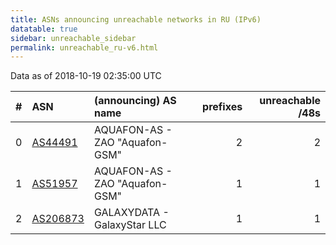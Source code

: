 ```yaml
---
title: ASNs announcing unreachable networks in RU (IPv6)
datatable: true
sidebar: unreachable_sidebar
permalink: unreachable_ru-v6.html
---
```


Data as of 2018-10-19 02:35:00 UTC


<div class="datatable-begin"></div>

|   # | ASN                                      | (announcing) AS name           |   prefixes |   unreachable /48s |
|----:|:-----------------------------------------|:-------------------------------|-----------:|-------------------:|
|   0 | [AS44491](unreachable_AS44491-v6.html)   | AQUAFON-AS - ZAO "Aquafon-GSM" |          2 |                  2 |
|   1 | [AS51957](unreachable_AS51957-v6.html)   | AQUAFON-AS - ZAO "Aquafon-GSM" |          1 |                  1 |
|   2 | [AS206873](unreachable_AS206873-v6.html) | GALAXYDATA - GalaxyStar LLC    |          1 |                  1 |

<div class="datatable-end"></div>
